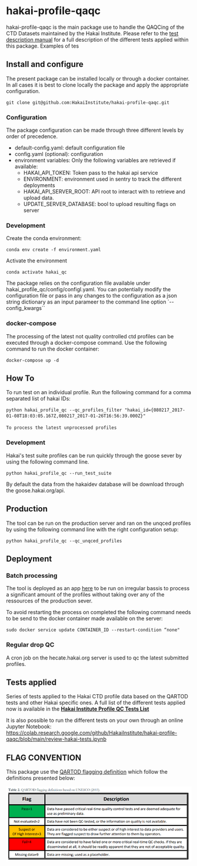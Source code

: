 # hakai-profile-qaqc

hakai-profile-qaqc is the main package use to handle the QAQCing of the CTD Datasets maintained by the Hakai Institute. Please refer to the [test description manual](tests_description.md) for a full description of the different tests applied within this package. Examples of tes

## Install and configure
The present package can be installed locally or through a docker container.
In all cases it is best to clone locally the package and apply the appropriate configuration.

```terminal 
git clone git@github.com:HakaiInstitute/hakai-profile-qaqc.git
```
### Configuration
The package configuration can be made through three different levels by order of precedence.

- default-config.yaml: default configuration file
- config.yaml (optional): configuration
- environment variables: Only the following variables are retrieved if available:
    - HAKAI_API_TOKEN: Token pass to the hakai api service
    - ENVIRONMENT: environment used in sentry to track the different deployments
    - HAKAI_API_SERVER_ROOT: API root to interact with to retrieve and upload data.
    - UPDATE_SERVER_DATABASE: bool to upload resulting flags on server

### Development 
Create the conda environment:

```terminal
conda env create -f environment.yaml
```

Activate the environment

```terminal
conda activate hakai_qc
```

The package relies on the configuration file available under hakai_profile_qc/config/configl.yaml. You can potentially modify the configuration file or pass in any changes to the configuration as a json string dictionary as an input parameer to the command line option
`--config_kwargs``

### docker-compose
The processing of the latest not quality controlled ctd profiles can be executed through a docker-compose command. Use the following command to run the docker container:
```terminal
docker-compose up -d
```

## How To

To run test on an individual profile. Run the following command for a comma separated list of hakai IDs:

```
python hakai_profile_qc --qc_profiles_filter "hakai_id={080217_2017-01-08T18:03:05.167Z,080217_2017-01-26T16:56:39.000Z}"

To process the latest unprocessed profiles
```

### Development

Hakai's test suite profiles can be run quickly through the goose sever by using the following command line.

```
python hakai_profile_qc --run_test_suite
```

By default the data from the hakaidev database will be download through the goose.hakai.org/api.


## Production

The tool can be run on the production server and ran on the unqced profiles by using the following command line with the right configuration setup:

```
python hakai_profile_qc --qc_unqced_profiles
```
## Deployment
### Batch processing

The tool is deployed as an app [here](https://captain.server.hak4i.org/#/apps/details/hakai-profile-qc-batch-mode) to be run on irregular bassis to process a significant amount of the profiles without taking over any of the ressources of the production sever. 

To avoid restarting the process on completed the following command needs to be send to the docker container made available on the server:

```shell
sudo docker service update CONTAINER_ID --restart-condition “none"
```

### Regular drop QC 

A cron job on the hecate.hakai.org server is used to qc the latest submitted profiles.

## Tests applied

Series of tests applied to the Hakai CTD profile data based on the QARTOD tests and other Hakai specific ones.
A full list of the different tests applied now is available in the
[**Hakai Institute Profile QC Tests List**](doc/table_qc_config.md)

It is also possible to run the different tests on your own through an online Jupyter Notebook:
https://colab.research.google.com/github/HakaiInstitute/hakai-profile-qaqc/blob/main/review-hakai-tests.ipynb

<!-- ## Generate NetCDF datasets

To generate the source files for the Hakai Research Dataset, you can use the following jupyter notebook here:
https://colab.research.google.com/github/HakaiInstitute/hakai-profile-qaqc/blob/main/generate-research-ncfiles.ipynb -->

## FLAG CONVENTION

This package use the [QARTOD flagging definition](https://cdn.ioos.noaa.gov/media/2020/07/QARTOD-Data-Flags-Manual_version1.2final.pdf)
which follow the definitions presented below:

![Alt text](QARTOD_Flag_Convention_Table.png?raw=true 'QARTOD Flag Convention')

```

```
